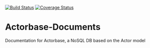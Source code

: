 [![Build Status](https://travis-ci.org/ScalateKids/Actorbase-Documents.svg)](https://travis-ci.org/ScalateKids/Actorbase-Documents) [![Coverage Status](https://coveralls.io/repos/ScalateKids/Actorbase-Documents/badge.svg?branch=master&service=github)](https://coveralls.io/github/ScalateKids/Actorbase-Documents?branch=master)

# Actorbase-Documents
Documentation for Actorbase, a NoSQL DB based on the Actor model

